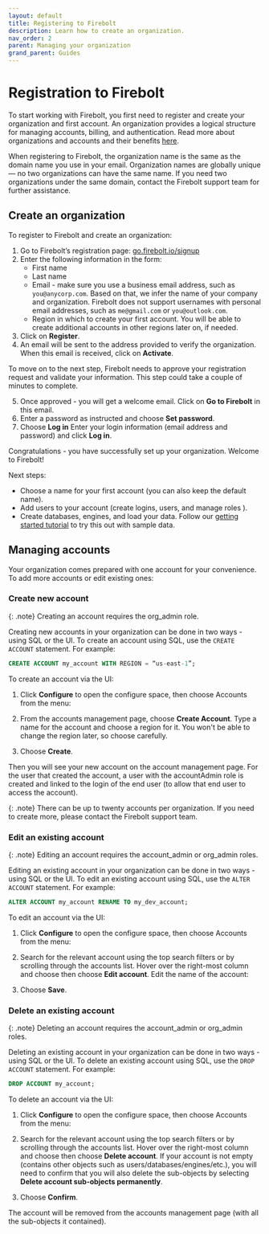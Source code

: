 ```yaml
---
layout: default
title: Registering to Firebolt
description: Learn how to create an organization. 
nav_order: 2
parent: Managing your organization
grand_parent: Guides
---
```


# Registration to Firebolt 

To start working with Firebolt, you first need to register and create your organization and first account. An organization provides a logical structure for managing accounts, billing, and authentication.  Read more about organizations and accounts and their benefits [here](../../Overview/organizations-accounts.md).

When registering to Firebolt, the organization name is the same as the domain name you use in your email. Organization names are globally unique — no two organizations can have the same name. If you need two organizations under the same domain, contact the Firebolt support team for further assistance.

## Create an organization
To register to Firebolt and create an organization:
1. Go to Firebolt’s registration page: [go.firebolt.io/signup](go.firebolt.io/signup)
2. Enter the following information in the form:
    - First name
    - Last name
    - Email - make sure you use a business email address, such as `you@anycorp.com`. Based on that, we infer the name of your company and organization. Firebolt does not support usernames with personal email addresses, such as `me@gmail.com` or `you@outlook.com`.
    - Region in which to create your first account. You will be able to create additional accounts in other regions later on, if needed.
3. Click on **Register**.
4. An email will be sent to the address provided to verify the organization. When this email is received, click on **Activate**. 

To move on to the next step, Firebolt needs to approve your registration request and validate your information. This step could take a couple of minutes to complete. 

5. Once approved - you will get a welcome email. Click on **Go to Firebolt** in this email.
6. Enter a password as instructed and choose **Set password**. 
6. Choose **Log in**
Enter your login information (email address and password) and click **Log in**.

Congratulations - you have successfully set up your organization. Welcome to Firebolt! 

Next steps:
- Choose a name for your first account (you can also keep the default name).
- Add users to your account (create logins, users, and manage roles ).
- Create databases, engines, and load your data. Follow our [getting started tutorial](../getting-started.md) to try this out with sample data.

## Managing accounts

Your organization comes prepared with one account for your convenience. To add more accounts or edit existing ones: 

### Create new account

{: .note}
Creating an account requires the org_admin role.

Creating new accounts in your organization can be done in two ways - using SQL or the UI. To create an account using SQL, use the `CREATE ACCOUNT` statement. For example:

```sql
CREATE ACCOUNT my_account WITH REGION = “us-east-1”;
```

To create an account via the UI:
1. Click **Configure** to open the configure space, then choose Accounts from the menu:

2. From the accounts management page, choose **Create Account**.
Type a name for the account and choose a region for it. You won't be able to change the region later, so choose carefully.

3. Choose **Create**. 

Then you will see your new account on the account management page. For the user that created the account, a user with the accountAdmin role is created and linked to the login of the end user (to allow that end user to access the account).

{: .note}
There can be up to twenty accounts per organization. If you need to create more, please contact the Firebolt support team.


### Edit an existing account

{: .note}
Editing an account requires the account_admin or org_admin roles.

Editing an existing account in your organization can be done in two ways - using SQL or the UI. To edit an existing account using SQL, use the `ALTER ACCOUNT` statement. For example:

```sql
ALTER ACCOUNT my_account RENAME TO my_dev_account;
```


To edit an account via the UI:
1. Click **Configure** to open the configure space, then choose Accounts from the menu:

2. Search for the relevant account using the top search filters or by scrolling through the accounts list. Hover over the right-most column and choose  then choose **Edit account**.
Edit the name of the account:

3. Choose **Save**. 

### Delete an existing account

{: .note}
Deleting an account requires the account_admin or org_admin roles.

Deleting an existing account in your organization can be done in two ways - using SQL or the UI. To delete an existing account using SQL, use the `DROP ACCOUNT` statement. For example:

```sql
DROP ACCOUNT my_account;
```


To delete an account via the UI:
1. Click **Configure** to open the configure space, then choose Accounts from the menu:

2. Search for the relevant account using the top search filters or by scrolling through the accounts list. Hover over the right-most column and choose  then choose **Delete account**. 
If your account is not empty (contains other objects such as users/databases/engines/etc.), you will need to confirm that you will also delete the sub-objects by selecting **Delete account sub-objects permanently**.

3. Choose **Confirm**.

The account will be removed from the accounts management page (with all the sub-objects it contained).
